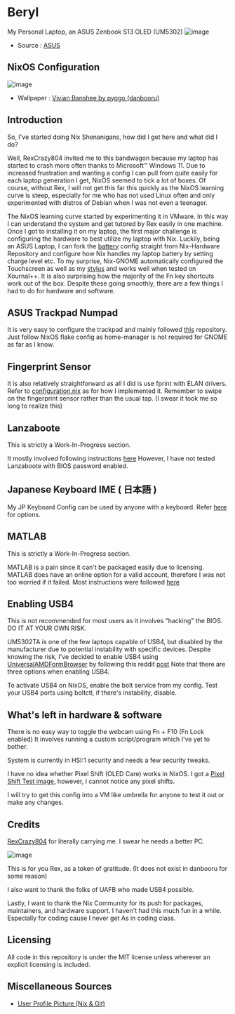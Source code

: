 # Beryl
My Personal Laptop, an ASUS Zenbook S13 OLED (UM5302)
![image](https://github.com/MeeSumee/Beryl/blob/507d56ffd8bc8dbb229f64353ea4c032a792f9e4/beryl/src/dlcdnwebimgs.asus.png)
- Source : [ASUS](https://www.asus.com/us/laptops/for-home/zenbook/zenbook-s-13-oled-um5302/)

## NixOS Configuration
![image](https://github.com/MeeSumee/Beryl/blob/b5b12e39d878a493e417e0596055fe8849065894/beryl/src/Screenshot%20From%202025-05-16%2013-14-41.png)
- Wallpaper : [Vivian Banshee by pyogo (danbooru)](https://danbooru.donmai.us/posts/9259057)

## Introduction
So, I've started doing Nix Shenanigans, how did I get here and what did I do?

Well, RexCrazy804 invited me to this bandwagon because my laptop has started 
to crash more often thanks to Microsoft™ Windows 11. Due to increased 
frustration and wanting a config I can pull from quite easily for each laptop 
generation I get, NixOS seemed to tick a lot of boxes. Of course, without Rex, 
I will not get this far this quickly as the NixOS learning curve is steep, 
especially for me who has not used Linux often and only experimented with 
distros of Debian when I was not even a teenager.

The NixOS learning curve started by experimenting it in VMware. In this way I
can understand the system and get tutored by Rex easily in one machine. Once
I got to installing it on my laptop, the first major challenge is configuring
the hardware to best utilize my laptop with Nix. Luckily, being an ASUS Laptop,
I can fork the [battery](https://github.com/NixOS/nixos-hardware/blob/master/asus/battery.nix) config straight from Nix-Hardware Repository and
configure how Nix handles my laptop battery by setting charge level etc. To
my surprise, Nix-GNOME automatically configured the Touchscreen as well as my 
[stylus](https://renaisser.com/products/raphael-slim) and works well when tested on Xournal++. It is also surprising how 
the majority of the Fn key shortcuts work out of the box. Despite these going
smoothly, there are a few things I had to do for hardware and software.

## ASUS Trackpad Numpad
It is very easy to configure the trackpad and mainly followed [this](https://github.com/asus-linux-drivers/asus-numberpad-driver)
repository. Just follow NixOS flake config as home-manager is not required
for GNOME as far as I know.

## Fingerprint Sensor
It is also relatively straightforward as all I did is use fprint with ELAN
drivers. Refer to [configuration.nix](https://github.com/MeeSumee/Beryl/blob/b5b12e39d878a493e417e0596055fe8849065894/beryl/hosts/Sumeezome/configuration.nix) as for how I implemented it.
Remember to swipe on the fingerprint sensor rather than the usual tap.
(I swear it took me so long to realize this)

## Lanzaboote
This is strictly a Work-In-Progress section.

It mostly involved following instructions [here](https://github.com/nix-community/lanzaboote/blob/master/docs/QUICK_START.md)
However, I have not tested Lanzaboote with BIOS password enabled.

## Japanese Keyboard IME ( 日本語 )
My JP Keyboard Config can be used by anyone with a keyboard. Refer [here](https://search.nixos.org/options?channel=24.11&show=i18n.supportedLocales&size=50&sort=relevance&type=packages&query=i18n) for options.

## MATLAB
This is strictly a Work-In-Progress section.

MATLAB is a pain since it can't be packaged easily due to licensing.
MATLAB does have an online option for a valid account, therefore I
was not too worried if it failed.
Most instructions were followed [here](https://gitlab.com/doronbehar/nix-matlab)

## Enabling USB4
This is not recommended for most users as it involves "hacking" the
BIOS. DO IT AT YOUR OWN RISK.

UM5302TA is one of the few laptops capable of USB4, but disabled by the
manufacturer due to potential instability with specific devices. 
Despite knowing the risk, I've decided to enable USB4 using 
[UniversalAMDFormBrowser](https://github.com/DavidS95/Smokeless_UMAF/blob/main/UniversalAMDFormBrowser.zip) by following this reddit [post](https://www.reddit.com/r/ASUS/comments/13omq1e/zenbook_s13_bios_update_for_usb_4_whats_going_on/)
Note that there are three options when enabling USB4.

To activate USB4 on NixOS, enable the bolt service from my config.
Test your USB4 ports using boltctl, if there's instability, disable.

## What's left in hardware & software
There is no easy way to toggle the webcam using Fn + F10 (Fn Lock enabled)
It involves running a custom script/program which I've yet to bother.

System is currently in HSI:1 security and needs a few security tweaks.

I have no idea whether Pixel Shift (OLED Care) works in NixOS. I got a
[Pixel Shift Test image](https://github.com/MeeSumee/Beryl/blob/b5b12e39d878a493e417e0596055fe8849065894/beryl/src/PIXELSHIFTTEST.png), however, I cannot notice any pixel shifts.

I will try to get this config into a VM like umbrella for anyone to
test it out or make any changes. 

## Credits
[RexCrazy804](https://github.com/Rexcrazy804) for literally carrying me. I swear he needs a better PC.

![image](https://github.com/MeeSumee/Beryl/blob/ba8149adbae3132c239b42b6fda52fbd54f66713/beryl/src/ForRex.jpg)

This is for you Rex, as a token of gratitude.
(It does not exist in danbooru for some reason) 

I also want to thank the folks of UAFB who made USB4 possible.

Lastly, I want to thank the Nix Community for its push for packages,
maintainers, and hardware support. I haven't had this much fun in
a while. Especially for coding cause I never get As in coding class.

## Licensing
All code in this repository is under the MIT license unless wherever an
explicit licensing is included.

## Miscellaneous Sources
- [User Profile Picture (Nix & Git)](https://danbooru.donmai.us/posts/9246148)
